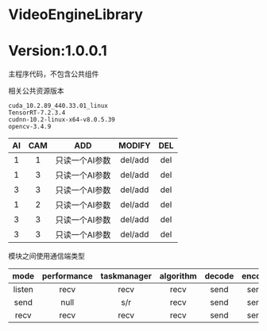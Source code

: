 # VideoEngineLibrary

# Version:1.0.0.1

主程序代码，不包含公共组件

相关公共资源版本
```
cuda_10.2.89_440.33.01_linux
TensorRT-7.2.3.4
cudnn-10.2-linux-x64-v8.0.5.39
opencv-3.4.9
```

AI  |  CAM  |  ADD  | MODIFY |  DEL 
:---:|:---:|:---:|:---:|:---:
1  |  1  |  只读一个AI参数  |  del/add  |  del
1  |  3  |  只读一个AI参数  |  del/add  |  del
3  |  3  |  只读一个AI参数  |  del/add  |  del
1  |  2  |  只读一个AI参数  |  del/add  |  del
3  |  3  |  只读一个AI参数  |  del/add  |  del
3  |  3  |  只读一个AI参数  |  del/add  |  del

模块之间使用通信端类型

mode | performance | taskmanager | algorithm | decode | encode | http_fg | http_bg |
:---:|:---:|:---:|:---:|:---:|:---:|:---:|:---:
listen |  recv  |  recv  |  recv  |  send |  send | send | recv
send   |  null  |  s/r   |  recv  |  send |  send | send | recv
recv   |  recv  |  recv  |  recv  |  send |  send | send | recv
